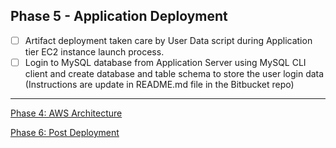 ## Phase 5 - Application Deployment

- [ ] Artifact deployment taken care by User Data script during Application tier EC2 instance launch process.
- [ ] Login to MySQL database from Application Server using MySQL CLI client and create database and table schema to store the user login data (Instructions are update in README.md file in the Bitbucket repo)

---

[Phase 4: AWS Architecture](/docs/4-aws-architecture)

[Phase 6: Post Deployment](/docs/6-post-deployment.md)
